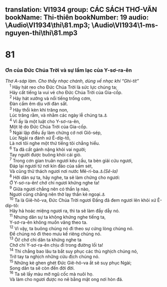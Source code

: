 translation: VI1934
group: CÁC SÁCH THƠ-VĂN
bookName: Thi-thiên 
bookNumber: 19
audio: \Audio\VI1934\thi\81.mp3; \Audio\VI1934\1-ms-nguyen-thi\thi\81.mp3
-------

<div class="title"><h1>81</h1><h3>Ơn của Đức Chúa Trời và sự lầm lạc của Y-sơ-ra-ên</h3><i>Thơ A-sáp làm. Cho thầy nhạc chánh, dùng về nhạc khí “Ghi-tít”</i></div>
<span class="verse thi_81_1"> <sup>1</sup> Hãy hát reo cho Đức Chúa Trời là sức lực chúng ta; <br/> Hãy cất tiếng la vui vẻ cho Đức Chúa Trời của Gia-cốp. <br/></span>
<span class="verse thi_81_2"> <sup>2</sup> Hãy hát xướng và nổi tiếng trống cơm, <br/> Đàn cầm êm dịu với đàn sắt. <br/></span>
<span class="verse thi_81_3"> <sup>3</sup> Hãy thổi kèn khi trăng non, <br/> Lúc trăng rằm, và nhằm các ngày lễ chúng ta.<a data-toggle="tooltip" data-placement="bottom" title="Dan 10:10">⚓</a><br/></span>
<span class="verse thi_81_4"> <sup>4</sup> Vì ấy là một luật cho Y-sơ-ra-ên, <br/> Một lệ do Đức Chúa Trời của Gia-cốp. <br/></span>
<span class="verse thi_81_5"> <sup>5</sup> Ngài lập điều ấy làm chứng cớ nơi Giô-sép, <br/> Lúc Ngài ra đánh xứ Ê-díp-tô, <br/> Là nơi tôi nghe một thứ tiếng tôi chẳng hiểu. <br/></span>
<span class="verse thi_81_6"> <sup>6</sup> Ta đã cất gánh nặng khỏi vai người; <br/> Tay người được buông khỏi cái giỏ. <br/></span>
<span class="verse thi_81_7"> <sup>7</sup> Trong cơn gian truân ngươi kêu cầu, ta bèn giải cứu ngươi, <br/> Đáp lại ngươi từ nơi kín đáo của sấm sét, <br/> Và cũng thử thách ngươi nơi nước Mê-ri-ba.<a data-toggle="tooltip" data-placement="bottom" title="Xu 17:7; Dan 20:13">⚓</a><em>(Sê-la)</em><br/></span>
<span class="verse thi_81_8"> <sup>8</sup> Hỡi dân sự ta, hãy nghe, ta sẽ làm chứng cho ngươi: <br/> Ớ Y-sơ-ra-ên! chớ chi ngươi khứng nghe ta! <br/></span>
<span class="verse thi_81_9"> <sup>9</sup> Giữa ngươi chẳng nên có thần lạ nào, <br/> Ngươi cũng chẳng nên thờ lạy thần kẻ ngoại.<a data-toggle="tooltip" data-placement="bottom" title="Xu 20:2-3; Phu 5:6-7">⚓</a><br/></span>
<span class="verse thi_81_10"> <sup>10</sup> Ta là Giê-hô-va, Đức Chúa Trời ngươi Đấng đã đem ngươi lên khỏi xứ Ê-díp-tô: <br/> Hãy hả hoác miệng ngươi ra, thì ta sẽ làm đầy dẫy nó. <br/></span>
<span class="verse thi_81_11"> <sup>11</sup> Nhưng dân sự ta không khứng nghe tiếng ta, <br/> Y-sơ-ra-ên không muốn vâng theo ta. <br/></span>
<span class="verse thi_81_12"> <sup>12</sup> Vì vậy, ta buông chúng nó đi theo sự cứng lòng chúng nó. <br/> Để chúng nó đi theo mưu kế riêng chúng nó. <br/></span>
<span class="verse thi_81_13"> <sup>13</sup> Ôi! chớ chi dân ta khứng nghe ta <br/> Chớ chi Y-sơ-ra-ên chịu đi trong đường lối ta! <br/></span>
<span class="verse thi_81_14"> <sup>14</sup> Thì chẳng bao lâu ta bắt suy phục các thù nghịch chúng nó, <br/> Trở tay ta nghịch những cừu địch chúng nó. <br/></span>
<span class="verse thi_81_15"> <sup>15</sup> Những kẻ ghen ghét Đức Giê-hô-va ắt sẽ suy phục Ngài; <br/> Song dân ta sẽ còn đến đời đời. <br/></span>
<span class="verse thi_81_16"> <sup>16</sup> Ta sẽ lấy màu mỡ ngũ cốc mà nuôi họ. <br/> Và làm cho ngươi được no nê bằng mật ong nơi hòn đá. <br/></span>
